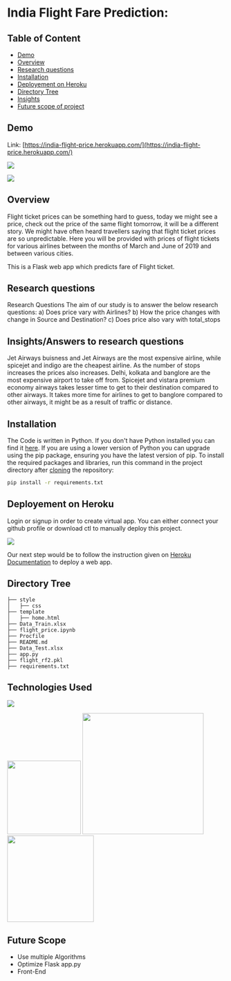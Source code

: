 

# India Flight Fare Prediction: 

## Table of Content
  * [Demo](#demo)
  * [Overview](#overview)
  * [Research questions](#research-questions)
  * [Installation](#installation)
  * [Deployement on Heroku](#deployement-on-heroku)
  * [Directory Tree](#directory-tree)
  * [Insights](#insights)
  * [Future scope of project](#future-scope)


## Demo
Link: [https://india-flight-price.herokuapp.com/](https://india-flight-price.herokuapp.com/)

[![](https://i.imgur.com/R1g2wvC.png)](https://india-flight-price.herokuapp.com/)

[![](https://i.imgur.com/p0aeL6c.png)](https://india-flight-price.herokuapp.com/)

## Overview
Flight ticket prices can be something hard to guess, today we might see a price, check out the price of the same flight tomorrow, it will be a different story. 
We might have often heard travellers saying that flight ticket prices are so unpredictable.
Here you will be provided with prices of flight tickets for various airlines between the months of March and June of 2019 and between various cities. 

This is a Flask web app which predicts fare of Flight ticket.

## Research questions
Research Questions
The aim of our study is to answer the below research questions:
a) Does price vary with Airlines?
b) How the price changes with change in Source and Destination?
c) Does price also vary with total_stops






## Insights/Answers to research questions
Jet Airways buisness and Jet Airways are the most expensive airline, while spicejet and indigo are the cheapest airline.
As the number of stops increases the prices also increases.
Delhi, kolkata and banglore are the most expensive airport to take off from.
Spicejet and vistara premium economy airways takes lesser time to get to their destination compared to other airways.
It takes more time for airlines to get to banglore compared to other airways, it might be as a result of traffic or distance.


## Installation
The Code is written in Python. If you don't have Python installed you can find it [here](https://www.python.org/downloads/). If you are using a lower version of Python you can upgrade using the pip package, ensuring you have the latest version of pip. To install the required packages and libraries, run this command in the project directory after [cloning](https://www.howtogeek.com/451360/how-to-clone-a-github-repository/) the repository:
```bash
pip install -r requirements.txt
```

## Deployement on Heroku
Login or signup in order to create virtual app. You can either connect your github profile or download ctl to manually deploy this project.

[![](https://i.imgur.com/dKmlpqX.png)](https://heroku.com)

Our next step would be to follow the instruction given on [Heroku Documentation](https://devcenter.heroku.com/articles/getting-started-with-python) to deploy a web app.

## Directory Tree 
```
├── style 
│   ├── css
├── template
│   ├── home.html
├── Data_Train.xlsx
├── flight_price.ipynb
├── Procfile
├── README.md
├── Data_Test.xlsx
├── app.py
├── flight_rf2.pkl
├── requirements.txt
```

## Technologies Used

![](https://forthebadge.com/images/badges/made-with-python.svg)

[<img target="_blank" src="https://flask.palletsprojects.com/en/1.1.x/_images/flask-logo.png" width=170>](https://flask.palletsprojects.com/en/1.1.x/) [<img target="_blank" src="https://number1.co.za/wp-content/uploads/2017/10/gunicorn_logo-300x85.png" width=280>](https://gunicorn.org) [<img target="_blank" src="https://scikit-learn.org/stable/_static/scikit-learn-logo-small.png" width=200>](https://scikit-learn.org/stable/) 


## Future Scope

* Use multiple Algorithms
* Optimize Flask app.py
* Front-End 
